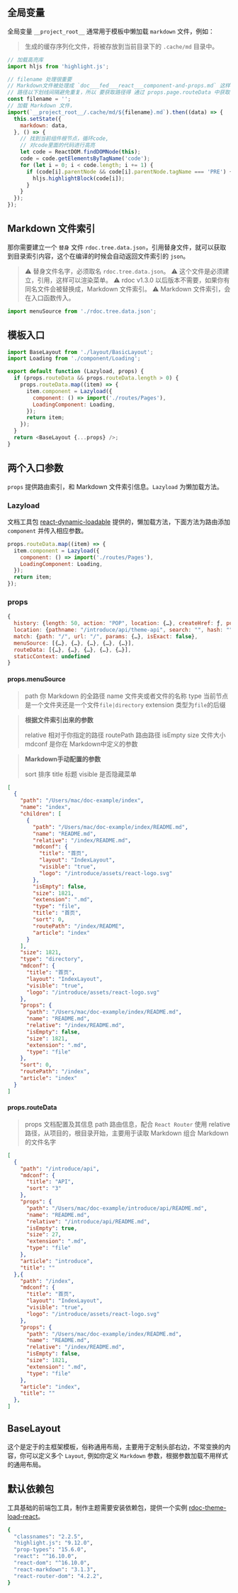 <!--
title: 主题定制API
sort: 3
-->

## 全局变量

全局变量 `__project_root__` 通常用于模板中懒加载 `markdown` 文件，例如：

> 生成的缓存序列化文件，将被存放到当前目录下的 `.cache/md` 目录中。

```js
// 加载高亮库
import hljs from 'highlight.js';

// filename 处理很重要
// Markdown文件被处理成 `doc___fed___react___component-and-props.md` 这样,
// 路径以下划线间隔避免重复，所以 要获取路径得 通过 props.page.routeData 中获取 relative 路径来处理
const filename = '';
// 加载 Markdown 文件，
import(`__project_root__/.cache/md/${filename}.md`).then((data) => {
  this.setState({
    markdown: data,
  }, () => {
    // 找到当前组件根节点，循环code,
    // 对code里面的代码进行高亮
    let code = ReactDOM.findDOMNode(this);
    code = code.getElementsByTagName('code');
    for (let i = 0; i < code.length; i += 1) {
      if (code[i].parentNode && code[i].parentNode.tagName === 'PRE') {
        hljs.highlightBlock(code[i]);
      }
    }
  });
});
```

## Markdown 文件索引

那你需要建立一个 `替身` 文件 `rdoc.tree.data.json`，引用替身文件，就可以获取到目录索引内容，这个在编译的时候会自动返回文件索引的 `json`。

> ⚠️ 替身文件名字，必须取名 `rdoc.tree.data.json`。
> ⚠️ 这个文件是必须建立，引用，这样可以渲染菜单。
> ⚠️ rdoc v1.3.0 以后版本不需要，如果你有同名文件会被替换成，Markdown 文件索引。
> ⚠️ Markdown 文件索引，会在入口函数传入。

```js
import menuSource from './rdoc.tree.data.json';
```

## 模板入口

```js
import BaseLayout from './layout/BasicLayout';
import Loading from './component/Loading';

export default function (Lazyload, props) {
  if (props.routeData && props.routeData.length > 0) {
    props.routeData.map((item) => {
      item.component = Lazyload({
        component: () => import('./routes/Pages'),
        LoadingComponent: Loading,
      });
      return item;
    });
  }
  return <BaseLayout {...props} />;
}
```

## 两个入口参数

`props` 提供路由索引，和 Markdown 文件索引信息。`Lazyload` 为懒加载方法。

### Lazyload

文档工具包 [react-dynamic-loadable](https://github.com/jaywcjlove/react-dynamic-loadable) 提供的，懒加载方法，下面方法为路由添加 `component` 并传入相应参数。

```js
props.routeData.map((item) => {
  item.component = Lazyload({
    component: () => import('./routes/Pages'),
    LoadingComponent: Loading,
  });
  return item;
});
```

### props

```js
{
  history: {length: 50, action: "POP", location: {…}, createHref: ƒ, push: ƒ, …},
  location: {pathname: "/introduce/api/theme-api", search: "", hash: "", state: undefined},
  match: {path: "/", url: "/", params: {…}, isExact: false},
  menuSource: [{…}, {…}, {…}, {…}, {…}],
  routeData: [{…}, {…}, {…}, {…}, {…}],
  staticContext: undefined
}
```

#### props.menuSource

> path 你 Markdown 的全路径
> name 文件夹或者文件的名称
> type 当前节点是一个文件夹还是一个文件`file|directory`
> extension 类型为`file`的后缀

> **根据文件索引出来的参数**
>
> relative 相对于你指定的路径
> routePath 路由路径
> isEmpty
> size 文件大小
> mdconf 是你在 Markdown中定义的参数

> **Markdown手动配置的参数**
>
> sort 排序
> title 标题
> visible 是否隐藏菜单

```json
[
  {
    "path": "/Users/mac/doc-example/index",
    "name": "index",
    "children": [
      {
        "path": "/Users/mac/doc-example/index/README.md",
        "name": "README.md",
        "relative": "/index/README.md",
        "mdconf": {
          "title": "首页",
          "layout": "IndexLayout",
          "visible": "true",
          "logo": "/introduce/assets/react-logo.svg"
        },
        "isEmpty": false,
        "size": 1821,
        "extension": ".md",
        "type": "file",
        "title": "首页",
        "sort": 0,
        "routePath": "/index/README",
        "article": "index"
      }
    ],
    "size": 1821,
    "type": "directory",
    "mdconf": {
      "title": "首页",
      "layout": "IndexLayout",
      "visible": "true",
      "logo": "/introduce/assets/react-logo.svg"
    },
    "props": {
      "path": "/Users/mac/doc-example/index/README.md",
      "name": "README.md",
      "relative": "/index/README.md",
      "isEmpty": false,
      "size": 1821,
      "extension": ".md",
      "type": "file"
    },
    "sort": 0,
    "routePath": "/index",
    "article": "index"
  }
]
```

#### props.routeData

> props 文档配置及其信息
> path 路由信息，配合 `React Router` 使用
> relative 路径，从项目的，根目录开始，主要用于读取 Markdown 组合 Markdown 的文件名字

```json
[
  {
    "path": "/introduce/api",
    "mdconf": {
      "title": "API",
      "sort": "3"
    },
    "props": {
      "path": "/Users/mac/doc-example/introduce/api/README.md",
      "name": "README.md",
      "relative": "/introduce/api/README.md",
      "isEmpty": true,
      "size": 27,
      "extension": ".md",
      "type": "file"
    },
    "article": "introduce",
    "title": ""
  },{
    "path": "/index",
    "mdconf": {
      "title": "首页",
      "layout": "IndexLayout",
      "visible": "true",
      "logo": "/introduce/assets/react-logo.svg"
    },
    "props": {
      "path": "/Users/mac/doc-example/index/README.md",
      "name": "README.md",
      "relative": "/index/README.md",
      "isEmpty": false,
      "size": 1821,
      "extension": ".md",
      "type": "file"
    },
    "article": "index",
    "title": ""
  },
]
```

## BaseLayout

这个是定于的主框架模板，俗称通用布局，主要用于定制头部右边，不常变换的内容，你可以定义多个 `Layout`, 例如你定义 `Markdown` 参数，根据参数加载不用样式的通用布局。

## 默认依赖包

工具基础的前端包工具，制作主题需要安装依赖包，提供一个实例 [rdoc-theme-load-react](https://github.com/react-doc/rdoc-theme-load-react)。

```bash
{
  "classnames": "2.2.5",
  "highlight.js": "9.12.0",
  "prop-types": "15.6.0",
  "react": "^16.10.0",
  "react-dom": "^16.10.0",
  "react-markdown": "3.1.3",
  "react-router-dom": "4.2.2",
}
```
